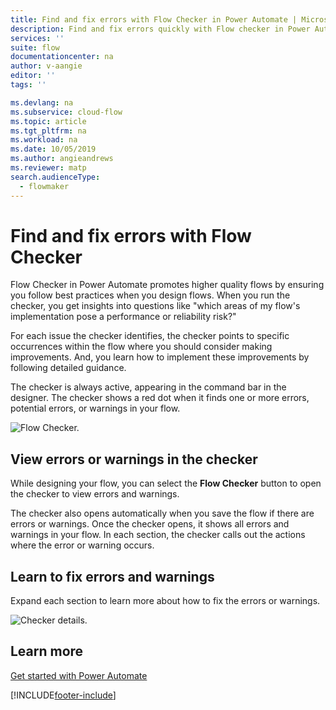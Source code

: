 ```yaml
---
title: Find and fix errors with Flow Checker in Power Automate | Microsoft Docs
description: Find and fix errors quickly with Flow checker in Power Automate.
services: ''
suite: flow
documentationcenter: na
author: v-aangie
editor: ''
tags: ''

ms.devlang: na
ms.subservice: cloud-flow
ms.topic: article
ms.tgt_pltfrm: na
ms.workload: na
ms.date: 10/05/2019
ms.author: angieandrews
ms.reviewer: matp
search.audienceType: 
  - flowmaker
---
```


# Find and fix errors with Flow Checker


Flow Checker in Power Automate promotes higher quality flows by ensuring you follow best practices when you design flows. When you run the checker, you get insights into questions like "which areas of my flow's implementation pose a performance or reliability risk?"

For each issue the checker identifies, the checker points to specific occurrences within the flow where you should consider making improvements. And, you learn how to implement these improvements by following detailed guidance.

The checker is always active, appearing in the command bar in the designer. The checker shows a red dot when it finds one or more errors, potential errors, or warnings in your flow.

![Flow Checker.](media/checker/checker-in-designer.png "Flow Checker")


## View errors or warnings in the checker

While designing your flow, you can select the **Flow Checker** button to open the checker to view errors and warnings. 

The checker also opens automatically when you save the flow if there are errors or warnings.  Once the checker opens, it shows all errors and warnings in your flow. In each section, the checker calls out the actions where the error or warning occurs. 

## Learn to fix errors and warnings

Expand each section to learn more about how to fix the errors or warnings.

![Checker details.](media/checker/checker-detail.png "Checker details")

## Learn more

[Get started with Power Automate](getting-started.md)





[!INCLUDE[footer-include](includes/footer-banner.md)]

